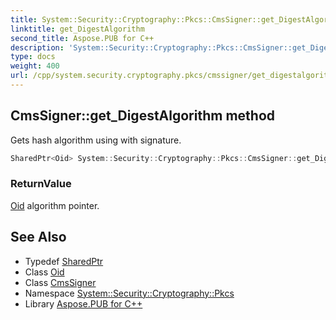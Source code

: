 ```yaml
---
title: System::Security::Cryptography::Pkcs::CmsSigner::get_DigestAlgorithm method
linktitle: get_DigestAlgorithm
second_title: Aspose.PUB for C++
description: 'System::Security::Cryptography::Pkcs::CmsSigner::get_DigestAlgorithm method. Gets hash algorithm using with signature in C++.'
type: docs
weight: 400
url: /cpp/system.security.cryptography.pkcs/cmssigner/get_digestalgorithm/
---
```

## CmsSigner::get_DigestAlgorithm method


Gets hash algorithm using with signature.

```cpp
SharedPtr<Oid> System::Security::Cryptography::Pkcs::CmsSigner::get_DigestAlgorithm() const
```


### ReturnValue

[Oid](../../../system.security.cryptography/oid/) algorithm pointer.

## See Also

* Typedef [SharedPtr](../../../system/sharedptr/)
* Class [Oid](../../../system.security.cryptography/oid/)
* Class [CmsSigner](../)
* Namespace [System::Security::Cryptography::Pkcs](../../)
* Library [Aspose.PUB for C++](../../../)
